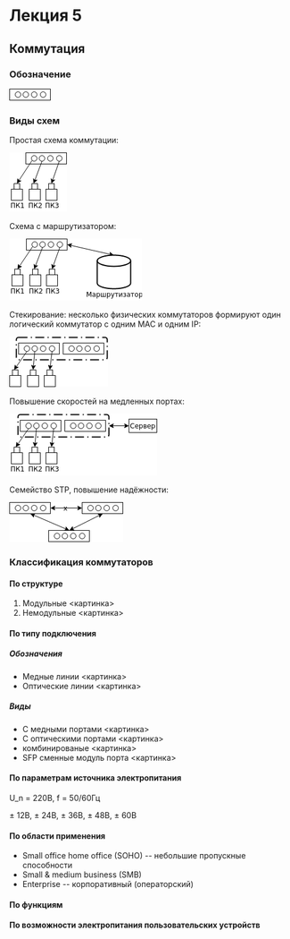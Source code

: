 # Лекция 5
## Коммутация
### Обозначение
![коммутация](https://raw.githubusercontent.com/krasnotsvetov/Networks_course/master/Images/5_1.png)
### Виды схем
Простая схема коммутации:

![1-я схема](https://raw.githubusercontent.com/krasnotsvetov/Networks_course/master/Images/5_2.png)

Схема с маршрутизатором:

![с маршрутизатором](https://raw.githubusercontent.com/krasnotsvetov/Networks_course/master/Images/5_3.png)

Стекирование: несколько физических коммутаторов формируют один логический коммутатор с одним MAC и одним IP:

![стекирование](https://raw.githubusercontent.com/krasnotsvetov/Networks_course/master/Images/5_4.png)

Повышение скоростей на медленных портах:

![](https://raw.githubusercontent.com/krasnotsvetov/Networks_course/master/Images/5_5.png)

Семейство STP, повышение надёжности:

![повышение надёжности](https://raw.githubusercontent.com/krasnotsvetov/Networks_course/master/Images/5_6.png)

### Классификация коммутаторов
#### По структуре
1. Модульные
<картинка>
2. Немодульные
<картинка>
#### По типу подключения
##### Обозначения
- Медные линии
<картинка>
- Оптические линии
<картинка>
##### Виды
- С медными портами
<картинка>
- С оптическими портами
<картинка>
- комбинированые
<картинка>
- SFP сменные модуль порта
<картинка>
#### По параметрам источника электропитания
U_n = 220В, f = 50/60Гц

± 12В, ± 24В, ± 36В, ± 48В, ± 60В
#### По области применения
- Small office home office (SOHO) -- небольшие пропускные способности
- Small & medium business (SMB) 
- Enterprise -- корпоративный (операторский)
#### По функциям
#### По возможности электропитания пользовательских устройств
